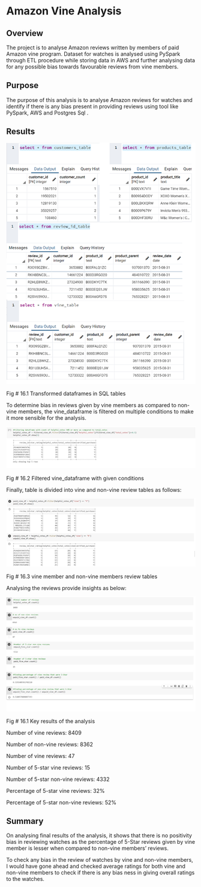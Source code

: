 # Amazon Vine Analysis

## Overview 

The project is to analyse Amazon reviews written by members of paid Amazon vine program. Dataset for watches is analysed using PySpark through ETL procedure while storing data in AWS and further analysing data for any possible bias towards favourable reviews from vine members.

## Purpose

The purpose of this analysis is to analyse Amazon reviews for watches and identify if there is any bias present in providing reviews using tool like PySpark, AWS and Postgres Sql . 


## Results

![](images/ss1.png)

Fig # 16.1 Transformed dataframes in SQL tables


To determine bias in reviews given by vine members as compared to non-vine members, the vine_dataframe is filtered on multiple conditions to make it more sensible for the analysis. 


![](images/ss2.png)

Fig # 16.2 Filtered vine_dataframe with given conditions


Finally, table is divided into vine and non-vine review tables as follows:


![](images/ss3.png)

Fig # 16.3 vine member and non-vine members review tables


Analysing the reviews provide insights as below:

![](images/ss4.png)

Fig # 16.1 Key results of the analysis


Number of vine reviews:	8409

Number of non-vine reviews:	8362

Number of vine reviews:	47

Number of 5-star vine reviews:	15

Number of 5-star non-vine reviews:	4332  

Percentage of 5-star vine reviews:	32%

Percentage of 5-star non-vine reviews:	52%


## Summary

On analysing final results of the analysis, it shows that there is no positivity bias in reviewing watches as the percentage of 5-Star reviews given by vine member is lesser when compared to non-vine members’ reviews. 


To check any bias in the review of watches by vine and non-vine members, I would have gone ahead and checked average ratings for both vine and non-vine members to check if there is any bias ness in giving overall ratings to the watches. 

